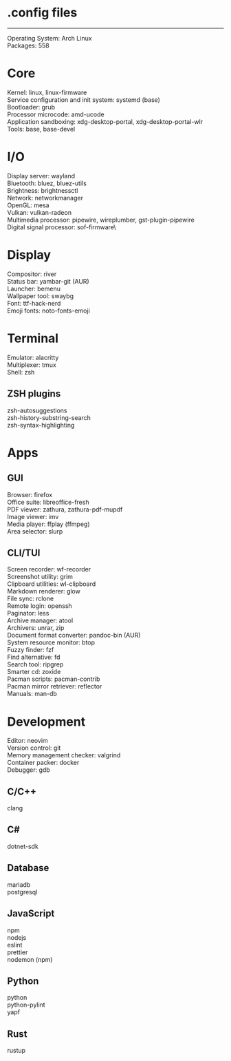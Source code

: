 # .config files

---

Operating System: Arch Linux\
Packages: 558

# Core

Kernel: linux, linux-firmware\
Service configuration and init system: systemd (base)\
Bootloader: grub\
Processor microcode: amd-ucode\
Application sandboxing: xdg-desktop-portal, xdg-desktop-portal-wlr\
Tools: base, base-devel

# I/O

Display server: wayland\
Bluetooth: bluez, bluez-utils\
Brightness: brightnessctl\
Network: networkmanager\
OpenGL: mesa\
Vulkan: vulkan-radeon\
Multimedia processor: pipewire, wireplumber, gst-plugin-pipewire\
Digital signal processor: sof-firmware\

# Display

Compositor: river\
Status bar: yambar-git (AUR)\
Launcher: bemenu\
Wallpaper tool: swaybg\
Font: ttf-hack-nerd\
Emoji fonts: noto-fonts-emoji

# Terminal

Emulator: alacritty\
Multiplexer: tmux\
Shell: zsh

## ZSH plugins

zsh-autosuggestions\
zsh-history-substring-search\
zsh-syntax-highlighting

# Apps

## GUI

Browser: firefox\
Office suite: libreoffice-fresh\
PDF viewer: zathura, zathura-pdf-mupdf\
Image viewer: imv\
Media player: ffplay (ffmpeg)\
Area selector: slurp

## CLI/TUI

Screen recorder: wf-recorder\
Screenshot utility: grim\
Clipboard utilities: wl-clipboard\
Markdown renderer: glow\
File sync: rclone\
Remote login: openssh\
Paginator: less\
Archive manager: atool\
Archivers: unrar, zip\
Document format converter: pandoc-bin (AUR)\
System resource monitor: btop\
Fuzzy finder: fzf\
Find alternative: fd\
Search tool: ripgrep\
Smarter cd: zoxide\
Pacman scripts: pacman-contrib\
Pacman mirror retriever: reflector\
Manuals: man-db

# Development

Editor: neovim\
Version control: git\
Memory management checker: valgrind\
Container packer: docker\
Debugger: gdb

## C/C++

clang

## C#

dotnet-sdk

## Database

mariadb\
postgresql

## JavaScript

npm\
nodejs\
eslint\
prettier\
nodemon (npm)

## Python

python\
python-pylint\
yapf

## Rust

rustup
